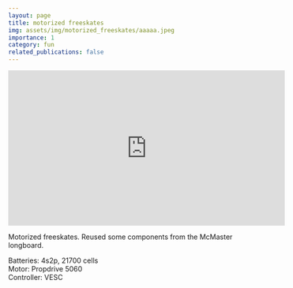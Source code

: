 ```yaml
---
layout: page
title: motorized freeskates
img: assets/img/motorized_freeskates/aaaaa.jpeg
importance: 1
category: fun
related_publications: false
---
```


<iframe width="560" height="315" src="https://www.youtube.com/embed/PB2s6PwT_4A?si=_32cET9m5EJKS5yK" title="YouTube video player" frameborder="0" allow="accelerometer; autoplay; clipboard-write; encrypted-media; gyroscope; picture-in-picture; web-share" allowfullscreen></iframe>

Motorized freeskates. Reused some components from the McMaster longboard.

Batteries: 4s2p, 21700 cells\
Motor: Propdrive 5060\
Controller: VESC
